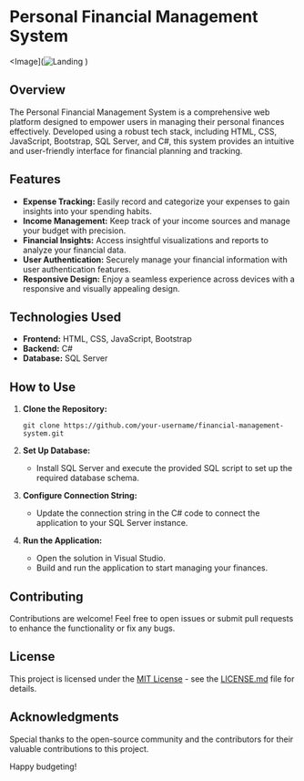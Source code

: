 # Personal Financial Management System

<Image](![Landing](https://github.com/kemerya/library/assets/123075499/13f0d72c-5571-4446-9085-664a999f11c1)
)

## Overview

The Personal Financial Management System is a comprehensive web platform designed to empower users in managing their personal finances effectively. Developed using a robust tech stack, including HTML, CSS, JavaScript, Bootstrap, SQL Server, and C#, this system provides an intuitive and user-friendly interface for financial planning and tracking.

## Features

- **Expense Tracking:** Easily record and categorize your expenses to gain insights into your spending habits.
- **Income Management:** Keep track of your income sources and manage your budget with precision.
- **Financial Insights:** Access insightful visualizations and reports to analyze your financial data.
- **User Authentication:** Securely manage your financial information with user authentication features.
- **Responsive Design:** Enjoy a seamless experience across devices with a responsive and visually appealing design.

## Technologies Used

- **Frontend:** HTML, CSS, JavaScript, Bootstrap
- **Backend:** C#
- **Database:** SQL Server

## How to Use

1. **Clone the Repository:**
   ```
   git clone https://github.com/your-username/financial-management-system.git
   ```

2. **Set Up Database:**
   - Install SQL Server and execute the provided SQL script to set up the required database schema.

3. **Configure Connection String:**
   - Update the connection string in the C# code to connect the application to your SQL Server instance.

4. **Run the Application:**
   - Open the solution in Visual Studio.
   - Build and run the application to start managing your finances.

## Contributing

Contributions are welcome! Feel free to open issues or submit pull requests to enhance the functionality or fix any bugs.

## License

This project is licensed under the [MIT License](LICENSE.md) - see the [LICENSE.md](LICENSE.md) file for details.

## Acknowledgments

Special thanks to the open-source community and the contributors for their valuable contributions to this project.

Happy budgeting!
